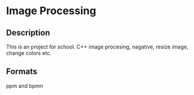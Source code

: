 # Image Processing

## Description
This is an project for school. C++ image procesing, nagative, resize image, change colors etc.

## Formats
ppm and bpmn
